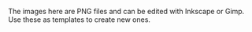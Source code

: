 The images here are PNG files and can be edited with Inkscape or Gimp.  Use these as templates to create new ones. 